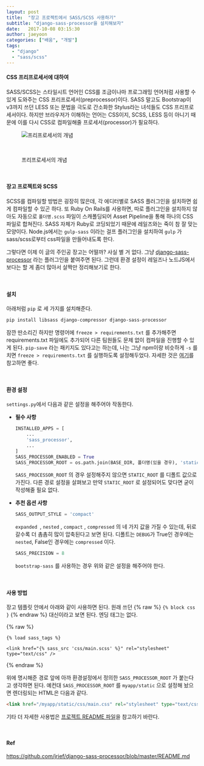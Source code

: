 ```yaml
---
layout: post
title:  "장고 프로젝트에서 SASS/SCSS 사용하기"
subtitle: "django-sass-processor을 설치해보자"
date:   2017-10-08 03:15:30
author: jaeyoon
categories: ["배움", "개발"]
tags:
  - "django"
  - "sass/scss"
---
```


#### CSS 프리프로세서에 대하여

SASS/SCSS는 스타일시트 언어인 CSS를 조금이나마 프로그래밍 언어처럼 사용할 수 있게 도와주는 CSS 프리프로세서(preprocessor)이다. SASS 말고도 Bootstrap이 v3까지 쓰던 LESS 또는 문법을 극도로 간소화한 Stylus라는 녀석들도 CSS 프리프로세서이다. 하지만 브라우저가 이해하는 언어는 CSS이지, SCSS, LESS 등이 아니기 때문에 이를 다시 CSS로 컴파일해줄 프로세서(processor)가 필요하다.

<figure>

​	<img data-action="zoom" data-action="zoom" src="https://image.slidesharecdn.com/preprocessor-100427070152-phpapp02/95/preprocessor-3-728.jpg?cb=1319966096" alt="프리프로세서의 개념">

​	<figcaption>프리프로세서의 개념</figcaption>

</figure>



<br>

#### 장고 프로젝트와 SCSS

SCSS를 컴파일할 방법은 굉장히 많은데, 각 에디터별로 SASS 플러그인을 설치하면 쉽게 컴파일할 수 있곤 하다. 또 Ruby On Rails를 사용하면, 따로 플러그인을 설치하지 않아도 자동으로  `폴더명.scss` 파일이 스캐폴딩되어 Asset Pipeline을 통해 하나의 CSS 파일로 합쳐진다. SASS 자체가 Ruby로 코딩되었기 때문에 레일즈와는 죽이 참 잘 맞는 모양이다. Node.js에서는 `gulp-sass` 이라는 걸프 플러그인을 설치하여 `gulp` 가 sass/scss로부터 css파일을 만들어내도록 한다.

그렇다면 이제 이 글의 주인공 장고는 어떨까? 사실 별 거 없다. 그냥 [django-sass-processor](https://github.com/jrief/django-sass-processor) 라는 플러그인을 붙여주면 된다. 그런데 환경 설정이 레일즈나 노드JS에서보다는 할 게 좀더 많아서 살짝만 정리해보기로 한다.



<br>

#### 설치

아래처럼 `pip` 로 세 가지를 설치해준다.

```bash
pip install libsass django-compressor django-sass-processor
```

잠깐 딴소리긴 하지만 명령어에 `freeze > requirements.txt` 를 추가해주면 requirements.txt 파일에도 추가되어 다른 팀원들도 문제 없이 컴파일을 진행할 수 있게 된다. `pip-save` 라는 패키지도 있다고는 하는데, 나는 그냥 npm이랑 비슷하게 `-s` 를 치면 `freeze > requirements.txt` 를 실행하도록 설정해두었다. 자세한 것은 [여기](http://blog.abhiomkar.in/2015/11/12/pip-save-npm-like-behaviour-to-pip/)를 참고하면 좋다.



<br>

#### 환경 설정

`settings.py`에서 다음과 같은 설정을 해주어야 작동한다.

- **필수 사항**

  ```python
  INSTALLED_APPS = [
      ...
      'sass_processor',
      ...
  ]
  SASS_PROCESSOR_ENABLED = True
  SASS_PROCESSOR_ROOT = os.path.join(BASE_DIR, 폴더명(있을 경우), 'static')
  ```

  `SASS_PROCESSOR_ROOT` 의 경우 설정해주지 않으면 `STATIC_ROOT` 를 디폴트 값으로 가진다. 다른 경로 설정을 살펴보고 만약 `STATIC_ROOT` 로 설정되어도 맞다면 굳이 작성해줄 필요 없다.

- **추천 옵션 사항**

  ```python
  SASS_OUTPUT_STYLE = 'compact'
  ```

  `expanded `, `nested` , `compact` , `compressed` 의 네 가지 값을 가질 수 있는데, 뒤로 갈수록 더 촘촘히 많이 압축된다고 보면 된다. 디폴트는 `DEBUG`가 True인 경우에는 `nested`, False인 경우에는 `compressed` 이다.

  ```python
  SASS_PRECISION = 8
  ```

  `bootstrap-sass` 를 사용하는 경우 위와 같은 설정을 해주어야 한다.



<br>

#### 사용 방법

장고 템플릿 안에서 아래와 같이 사용하면 된다. 원래 쓰던 {% raw %} `{% block css }` {% endraw %} 대신이라고 보면 된다. 엔딩 태그는 없다.

{% raw %}
```
{% load sass_tags %}

<link href="{% sass_src 'css/main.scss' %}" rel="stylesheet" type="text/css" />
```
{% endraw %}


위에 명시해준 경로 앞에 아까 환경설정에서 정의한 `SASS_PROCESSOR_ROOT` 가 붙는다고 생각하면 된다. 예컨대 `SASS_PROCESSOR_ROOT` 를 `myapp/static` 으로 설정해 놨으면 렌더링되는 HTML은 다음과 같다.

```html
<link href="/myapp/static/css/main.css" rel="stylesheet" type="text/css" />
```

기타 더 자세한 사용법은 [프로젝트 README 파일](https://github.com/jrief/django-sass-processor/blob/master/README.md)을 참고하기 바란다.



<br>

#### Ref

https://github.com/jrief/django-sass-processor/blob/master/README.md